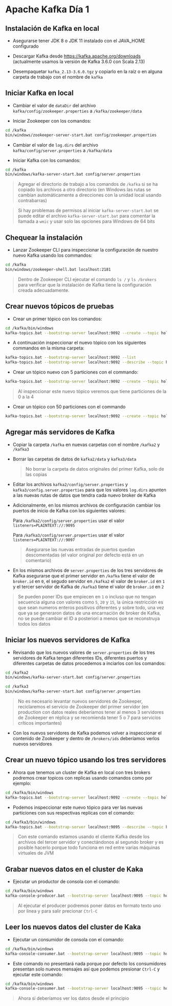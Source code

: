 # Apache Kafka Día 1

## Instalación de Kafka en local

* Asegurarse tener JDK 8 o JDK 11 instalado con el JAVA_HOME configurado

* Descargar Kafka desde <https://kafka.apache.org/downloads> (actualmente usamos
  la versión de Kafka 3.6.0 con Scala 2.13)

* Desempaquetar `kafka_2.13-3.6.0.tgz` y copiarlo en la raíz o en alguna
  carpeta de trabajo con el nombre de `kafka`

## Iniciar Kafka en local

* Cambiar el valor de `dataDir` del archivo `kafka/config/zookeeper.properties`
  a `/kafka/zookeeper/data`

* Iniciar Zookeeper con los comandos:

```bash
cd /kafka
bin/windows/zookeeper-server-start.bat config/zookeeper.properties
```

* Cambiar el valor de `log.dirs` del archivo `kafka/config/server.properties` a
  `/kafka/data`

* Iniciar Kafka con los comandos:

```bash
cd /kafka
bin/windows/kafka-server-start.bat config/server.properties
```

> Agregar el directorio de trabajo a los comandos de `/kafka` si se ha copiado
  los archivos a otro directorio (en Windows las rutas se cambian
  automáticamente a direcciones con la unidad local usando contrabarras)

> Si hay problemas de permisos al iniciar `kafka-server-start.bat` se puede
  editar el archivo `kafka-server-start.bat` para comentar la llamada a `wmic`
  y usar solo las opciones para Windows de 64 bits

## Chequear la instalación

* Lanzar Zookeeper CLI para inspeccionar la configuración de nuestro nuevo Kafka
  usando los commandos:

```bash
cd /kafka
bin/windows/zookeeper-shell.bat localhost:2181
```

  > Dentro de Zookeeper CLI ejecutar el comando `ls /` y `ls /brokers` para
    verificar que la instalación de Kafka tiene la configuración creada
    adecuadamente.

## Crear nuevos tópicos de pruebas

* Crear un primer tópico con los comandos:

```bash
cd /kafka/bin/windows
kafka-topics.bat --bootstrap-server localhost:9092 --create --topic hola
```

* A continuación inspeccionar el nuevo tópico con los siguientes commandos
  en la misma carpeta:

```bash
kafka-topics.bat --bootstrap-server localhost:9092 --list
kafka-topics.bat --bootstrap-server localhost:9092 --describe --topic hola
```

* Crear un tópico nuevo con 5 particiones con el commando:

```bash
kafka-topics.bat --bootstrap-server localhost:9092 --create --topic hola5 --partitions 5
```

> Al inspeccionar este nuevo tópico veremos que tiene particiones de la 0 a la 4

* Crear un tópico con 50 particiones con el commando

```bash
kafka-topics.bat --bootstrap-server localhost:9092 --create --topic hola50 --partitions 50
```

## Agregar más servidores de Kafka

* Copiar la carpeta `/kafka` en nuevas carpetas con el nombre `/kafka2` y
  `/kafka3`

* Borrar las carpetas de datos de `kafka2/data` y `kafka3/data`

  > No borrar la carpeta de datos originales del primer Kafka, solo de las copias

* Editar los archivos `kafka2/config/server.properties` y
  `kafka3/config.server.properties` para que los valores `log.dirs` apunten a
  las nuevas rutas de datos que tendra cada nuevo broker de Kafka

* Adicionalmente, en los mismos archivos de configuración cambiar los puertos
  de inicio de Kafka con los siguientes valores:

  Para `/kafka2/config/server.properties` usar el valor `listeners=PLAINTEXT://:9095`

  Para `/kafka3/config/server.properties` usar el valor `listeners=PLAINTEXT://:9097`

  > Asegurarse las nuevas entradas de puertos quedan descomentadas (el valor
    original por defecto está en un comentario)

* En los mismos archivos de `server.properties` de los tres servidores de Kafka
  asegurarse que el primer servidor en `/kafka` tiene el valor de `broker.id`
  en `0`, el segudo servidor en `/kafka2` el valor de `broker.id` en `1` y el
  tercer servidor de Kafka de `/kafka3` tiene el valor de `broker.id` en `2`

> Se pueden poner IDs que empiecen en `1` o incluso que no tengan secuencia
  alguna con valores como `5`, `20` y `15`, la única restricción es que sean
  numeros enteros positivos diferentes y sobre todo, una vez que ya se generaron
  datos de una encarnación de broker de Kafka, no se puede cambiar el ID a
  posteriori a menos que se reconstruya todos los datos

## Iniciar los nuevos servidores de Kafka

* Revisando que los nuevos valores de `server.properties` de los tres servidores
  de Kafka tengan diferentes IDs, diferentes puertos y diferentes carpetas de
  datos procedemos a inciarlos con los comandos:

```bash
cd /kafka2
bin/windows/kafka-server-start.bat config/server.properties
```

```bash
cd /kafka3
bin/windows/kafka-server-start.bat config/server.properties
```

  > No es necesario levantar nuevos servidores de Zookeeper, reciclaremos el
    servicio de Zookeeper del primer servidor (en production con datos reales
    deberíamos tener al menos 3 servidores de Zookeeper en réplica y se
    recomienda tener 5 o 7 para servicios críticos importantes)

* Con los nuevos servidores de Kafka podemos volver a inspeccionar el contenido
  de Zookeeper y dentro de `/brokers/ids` deberíamos verlos nuevos servidores

## Crear un nuevo tópico usando los tres servidores

* Ahora que tenemos un cluster de Kafka en local con tres brokers podremos crear
  topicos con replicas usando comandos como por ejemplo:

```bash
cd /kafka/bin/windows
kafka-topics.bat --bootstrap-server localhost:9092 --create --topic hola5bis --partitions 5 --replication-factor 3
```

* Podemos inspeccionar este nuevo tópico para ver las nuevas particiones con sus
  respectivas replicas con el comando:

```bash
cd /kafka3/bin/windows
kafka-topics.bat --bootstrap-server localhost:9095 --describe --topic hola5bis
```

> Con este comando estamos usando el cliente Kafka desde los archivos del tercer
  servidor y conectándonos al segundo broker y es posible hacerlo porque todo
  funciona en red entre varias máquinas virtuales de JVM

## Grabar nuevos datos en el cluster de Kaka

* Ejecutar un productor de consola con el comando:

```bash
cd /kafka/bin/windows
kafka-console-producer.bat --bootstrap-server localhost:9095 --topic hola5bis
```

> Al ejecutar el producer podremos poner datos en formato texto uno por linea
  y para salir precionar `Ctrl-C`

## Leer los nuevos datos del cluster de Kaka

* Ejecutar un consumidor de consola con el comando:

```bash
cd /kafka/bin/windows
kafka-console-consumer.bat --bootstrap-server localhost:9095 --topic hola5bis
```

* Este comando no presentará nada porque por defecto los consumidores presentan
  solo nuevos mensajes así que podemos presionar `Ctrl-C` y ejecutar este
  comando:

```bash
cd /kafka/bin/windows
kafka-console-consumer.bat --bootstrap-server localhost:9095 --topic hola5bis --from-beginning
```

> Ahora sí deberíamos ver los datos desde el principio
